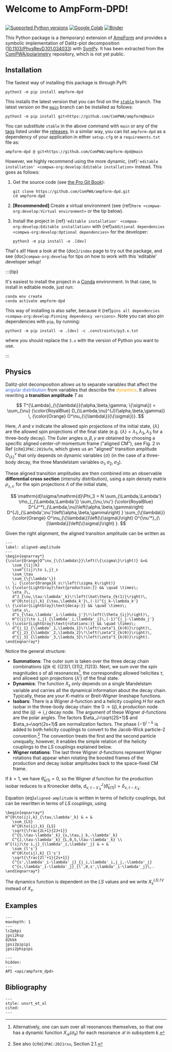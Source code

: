 # Welcome to AmpForm-DPD!

```{title} Welcome

```

[![Supported Python versions](https://img.shields.io/pypi/pyversions/ampform-dpd)](https://pypi.org/project/ampform-dpd)
[![Google Colab](https://colab.research.google.com/assets/colab-badge.svg)](https://colab.research.google.com/github/ComPWA/ampform/blob/main)
[![Binder](https://static.mybinder.org/badge_logo.svg)](https://mybinder.org/v2/gh/ComPWA/ampform/main?filepath=docs)

This Python package is a (temporary) extension of [AmpForm](https://ampform.rtfd.io) and provides a symbolic implementation of Dalitz-plot decomposition ([10.1103/PhysRevD.101.034033](https://journals.aps.org/prd/abstract/10.1103/PhysRevD.101.034033)) with [SymPy](https://www.sympy.org/en/index.html). It has been extracted from the [ComPWA/polarimetry](https://github.com/ComPWA/polarimetry) repository, which is not yet public.

## Installation

The fastest way of installing this package is through PyPI:

```shell
python3 -m pip install ampform-dpd
```

This installs the latest version that you can find on the [`stable`](https://github.com/ComPWA/ampform-dpd/tree/stable) branch. The latest version on the [`main`](https://github.com/ComPWA/ampform/tree/main) branch
can be installed as follows:

```shell
python3 -m pip install git+https://github.com/ComPWA/ampform@main
```

You can substitute `stable` in the above command with `main` or any of the [tags](https://github.com/ComPWA/ampform-dpd/tags) listed under the [releases](https://github.com/ComPWA/ampform-dpd/releases). In a similar way, you can list `ampform-dpd` as a dependency of your application in either `setup.cfg` or a `requirements.txt` file as:

```text
ampform-dpd @ git+https://github.com/ComPWA/ampform-dpd@main
```

However, we highly recommend using the more dynamic, {ref}`'editable installation' <compwa-org:develop:Editable installation>` instead. This goes as follows:

1. Get the source code (see [the Pro Git Book](https://git-scm.com/book/en/v2)):

   ```shell
   git clone https://github.com/ComPWA/ampform-dpd.git
   cd ampform-dpd
   ```

2. **\[Recommended\]** Create a virtual environment (see {ref}`here <compwa-org:develop:Virtual environment>` or the tip below).

3. Install the project in {ref}`'editable installation' <compwa-org:develop:Editable installation>` with {ref}`additional dependencies <compwa-org:develop:Optional dependencies>` for the developer:

   ```shell
   python3 -m pip install -e .[dev]
   ```

That's all! Have a look at the {doc}`/index` page to try out the package, and see {doc}`compwa-org:develop` for tips on how to work with this 'editable' developer setup!

:::{tip}

It's easiest to install the project in a [Conda](https://docs.conda.io/en/latest/miniconda.html) environment. In that case, to install in editable mode, just run:

```shell
conda env create
conda activate ampform-dpd
```

This way of installing is also safer, because it {ref}`pins all dependencies <compwa-org:develop:Pinning dependency versions>`. Note you can also pin dependencies with `pip`, by running:

```shell
python3 -m pip install -e .[dev] -c .constraints/py3.x.txt
```

where you should replace the `3.x` with the version of Python you want to use.

:::

<!-- cspell:ignore pkpi -->

## Physics

Dalitz-plot decomposition allows us to separate variables that affect the <font color=RoyalBlue>angular distribution</font> from variables that describe the <font color=Orange>dynamics</font>. It allows rewriting a **transition amplitude**&nbsp;$T$ as

$$
T^{\Lambda}_{\{\lambda\}}(\alpha,\beta,\gamma; \{\sigma\}) = \sum_{\nu}
{\color{RoyalBlue} D_{\Lambda,\nu}^{J}(\alpha,\beta,\gamma)}
\,
{\color{Orange} O^\nu_{\{\lambda\}}(\{\sigma\})}.
$$

Here, $\Lambda$ and $\nu$ indicate the allowed spin projections of the initial state, $\{\lambda\}$ are the allowed spin projections of the final state (e.g. $\{\lambda\}=\lambda_1,\lambda_3,\lambda_3$ for a three-body decay). The Euler angles $\alpha,\beta,\gamma$ are obtained by choosing a specific aligned center-of-momentum frame ("aligned CM"), see Fig.&nbsp;2 in Ref&nbsp;{cite}`JPAC:2019ufm`, which gives us an "aligned" transition amplitude $O^\nu_{\{\lambda\}}$ that only depends on dynamic variables $\{\sigma\}$ (in the case of a three-body decay, the three Mandelstam variables $\sigma_1,\sigma_2,\sigma_3$).

These aligned transition amplitudes are then combined into an observable **differential cross section** (intensity distribution), using a spin density matrix $\rho_{_{\Lambda,\Lambda'}}$ for the spin projections $\Lambda$ of the initial state,

$$
\mathrm{d}\sigma/\mathrm{d}\Phi_3 = N
\sum_{\Lambda,\Lambda'} \rho_{_{\Lambda,\Lambda'}}
\sum_{\nu,\nu'} {\color{RoyalBlue}
      D^{J^*}_{\Lambda,\nu}\left(\alpha,\beta,\gamma\right)
      D^{J}_{\Lambda',\nu'}\left(\alpha,\beta,\gamma\right)
   }
   \sum_{\{\lambda\}} {\color{Orange}
      O^\nu_{\{\lambda\}}\left(\{\sigma\}\right)
      O^{\nu'*}_{\{\lambda\}}\left(\{\sigma\}\right)
   }.
$$

Given the right alignment, the aligned transition amplitude can be written as

<!-- prettier-ignore-start -->

```{math}
---
label: aligned-amplitude
---
\begin{eqnarray*}
{\color{Orange}O^\nu_{\{\lambda\}}\left(\{\sigma\}\right)} &=&
   \sum_{(ij)k}
   \sum^{(ij)\to i,j}_s
   \sum_\tau
   \sum_{\{\lambda'\}}
   \; {\color{Orange}X_s\!\left(\sigma_k\right)}
\\ {\color{LightGray}\text{production:}} && \quad \times\;
   \eta_J\,
   d^J_{\nu,\tau-\lambda'_k}\!\left(\hat\theta_{k(1)}\right)\,
   H^{0\to(ij),k}_{\tau,\lambda_k'}\,(-1)^{j_k-\lambda_k'}
\\ {\color{LightGray}\text{decay:}} && \quad \times\;
   \eta_s\,
   d^s_{\tau,\lambda'_i-\lambda_j'}\!\left(\theta_{ij}\right)\,
   H^{(ij)\to i,j}_{\lambda'_i,\lambda'_j}\,(-1)^{j_j-\lambda_j'}
\\ {\color{LightGray}\text{rotations:}} && \quad \times\;
   d^{j_1}_{\lambda'_1,\lambda_1}\!\left(\zeta^1_{k(0)}\right)\,
   d^{j_2}_{\lambda'_2,\lambda_2}\!\left(\zeta^2_{k(0)}\right)\,
   d^{j_3}_{\lambda'_3,\lambda_3}\!\left(\zeta^3_{k(0)}\right).
\end{eqnarray*}
```

Notice the general structure:

- **Summations**: The outer sum is taken over the three decay chain combinations $(ij)k \in \left\{(23)1, (31)2, (12)3\right\}$. Next, we sum over the spin magnitudes&nbsp;$s$ of all resonances[^1], the corresponding allowed helicities&nbsp;$\tau$, and allowed spin projections&nbsp;$\{\lambda'\}$ of the final state.
- **Dynamics**: The function $X_s$ only depends on a single Mandelstam variable and carries all the dynamical information about the decay chain. Typically, these are your $K$-matrix or Breit-Wigner lineshape functions.
- **Isobars**: There is a Wigner&nbsp;$d$-function and a helicity coupling $H$ for each isobar in the three-body decay chain: the $0\to(ij),k$ production node and the $(ij)\to i,j$ decay node. The argument of these Wigner&nbsp;$d$-functions are the polar angles. The factors $\eta_J=\sqrt{2S+1}$ and $\eta_s=\sqrt{2s+1}$ are normalization factors. The phase $(-1)^{j-\lambda}$ is added to both helicity couplings to convert to the Jacob-Wick particle-2 convention.[^2] The convention treats the first and the second particle unequally, however, it enables the simple relation of the helicity couplings to the $LS$&nbsp;couplings explained below.
- **Wigner rotations**: The last three Wigner&nbsp;$d$-functions represent Wigner rotations that appear when rotating the boosted frames of the production and decay isobar amplitudes back to the space-fixed CM frame.

If $k=1$, we have $\hat\theta_{k(1)}=0$, so the Wigner&nbsp;$d$ function for the production isobar reduces to a Kronecker delta, $d^J_{\nu,\tau-\lambda'_k}\!\left(\hat\theta_{k(1)}\right) = \delta_{\nu,\tau-\lambda'_k}$.

[^1]: Alternatively, one can sum over all resonances themselves, so that one has a dynamic function&nbsp;$X_\mathcal{R}(\sigma_k)$ for each resonance&nbsp;$\mathcal{R}$ in subsystem&nbsp;$k$.
[^2]: See also {cite}`JPAC:2021rxu`, Section&nbsp;2.1.

Equation&nbsp;{eq}`aligned-amplitude` is written in terms of _helicity_ couplings, but can be rewritten in terms of _$LS$&nbsp;couplings_, using

```{math}
\begin{eqnarray*}
H^{0\to(ij),k}_{\tau,\lambda'_k} & = &
   \sum_{LS}
   H^{0\to(ij),k}_{LS}
   \sqrt{\frac{2L+1}{2J+1}}
   C^{S,\tau-\lambda'_k}_{s,\tau,j_k,-\lambda'_k}
   C^{J,\tau-\lambda'_k}_{L,0,S,\tau-\lambda'_k} \\
H^{(ij)\to i,j}_{\lambda'_i,\lambda'_j} & = &
   \sum_{l's'}
   H^{0\to(ij),k}_{l's'}
   \sqrt{\frac{2l'+1}{2s+1}}
   C^{s',\lambda'_i-\lambda'_j}_{j_i,\lambda'_i,j_j,-\lambda'_j}
   C^{s,\lambda'_i-\lambda'_j}_{l',0,s',\lambda'_i-\lambda'_j}\,.
\end{eqnarray*}
```

The dynamics function is dependent on the $LS$&nbsp;values and we write $X_s^{LS;l's'}$ instead of $X_s$.

## Examples

```{toctree}
---
maxdepth: 1
---
lc2pkpi
jpsi2ksp
d2kkk
jpsi2pipipi
jpsi2phipipi
```

```{toctree}
---
hidden:
---
API <api/ampform_dpd>
```

## Bibliography

```{bibliography} /references.bib
---
style: unsrt_et_al
cited:
---
```

